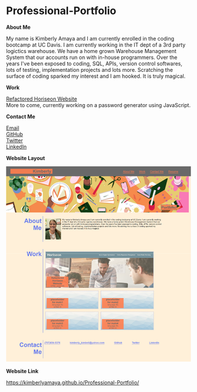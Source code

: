 # Professional-Portfolio

**About Me**

My name is Kimberly Amaya and I am currently enrolled in the coding bootcamp at UC Davis. I am currently
working in the IT dept of a 3rd party logictics warehouse. We have a home grown Warehouse Management System
that our accounts run on with in-house programmers. Over the years I've been exposed to coding, SQL, APIs, 
version control softwares, lots of testing, implementation projects and lots more. Scratching the surface
of coding sparked my interest and I am hooked. It is truly magical.

**Work**

[Refactored Horiseon Website](https://kimberlyamaya.github.io/Horiseon-Refactor)  
More to come, currently working on a password generator using JavaScript.


**Contact Me**

[Email](mailto:kimberly_kimbell@yahoo.com)  
[GitHub](https://github.com/kimberlyamaya)  
[Twitter](https://twitter.com/kimamaya2021)      
[LinkedIn](https://www.linkedin.com/in/kimberly-amaya-39626521b)


**Website Layout**

![Professional Portfolio Layout](assets/images/screenshot-kimberlyamaya.github.io-2021.10.15-18_32_31.png)


**Website Link**

https://kimberlyamaya.github.io/Professional-Portfolio/
